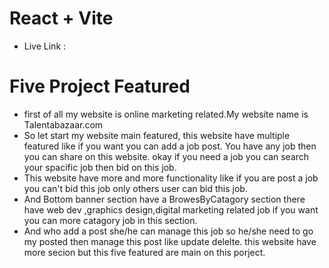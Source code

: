 # React + Vite

- Live Link : []() 




# Five Project Featured

- first of all my website is online marketing related.My website name is Talentabazaar.com
- So let start my website main featured, this website have multiple featured like if you want you can add a job post. You have any job then you can share on this website. okay if you need a job you can search your spacific job then bid on this job.
- This website have more and more functionality like if you are post a job you can't bid this job only others user can bid this job.
- And Bottom banner section have a BrowesByCatagory section there have web dev ,graphics design,digital marketing related job if you want you can more catagory job in this section.
- And who add a post she/he can manage this job so he/she need to go my posted then manage this post like update delelte. this website have more secion but this five featured are main on this porject.
